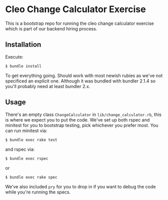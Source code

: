 # Cleo Change Calculator Exercise

This is a bootstrap repo for running the cleo change calculator exercise which is part of our backend hiring process.

## Installation

Execute:

    $ bundle install

To get everything going.  Should work with most newish rubies as we've not specificed an explicit one.  Although it was bundled with bundler 2.1.4 so you'll probably need at least bundler 2.x.

## Usage

There's an empty class `ChangeCalculator` in `lib/change_calculator.rb`, this is where we expect you to put the code.  We've set up both rspec and minitest for you to bootstrap testing, pick whichever you prefer most.  You can run minitest via:

    $ bundle exec rake test

and rspec via:

    $ bundle exec rspec

or

    $ bundle exec rake spec

We've also included `pry` for you to drop in if you want to debug the code while you're running the specs.
